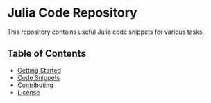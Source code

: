# Julia Code Repository

This repository contains useful Julia code snippets for various tasks.

## Table of Contents

- [Getting Started](#getting-started)
- [Code Snippets](#code-snippets)
- [Contributing](#contributing)
- [License](#license)